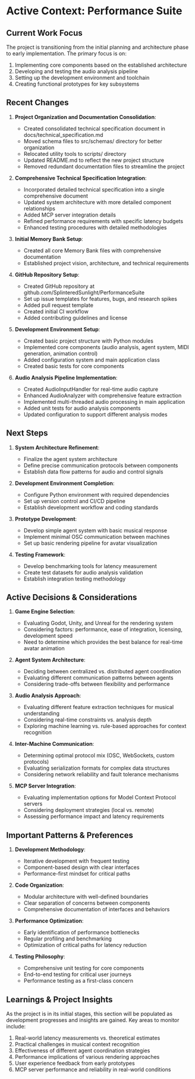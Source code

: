 # Active Context: Performance Suite

## Current Work Focus

The project is transitioning from the initial planning and architecture phase to early implementation. The primary focus is on:

1. Implementing core components based on the established architecture
2. Developing and testing the audio analysis pipeline
3. Setting up the development environment and toolchain
4. Creating functional prototypes for key subsystems

## Recent Changes

1. **Project Organization and Documentation Consolidation**:
   - Created consolidated technical specification document in docs/technical_specification.md
   - Moved schema files to src/schemas/ directory for better organization
   - Relocated utility tools to scripts/ directory
   - Updated README.md to reflect the new project structure
   - Removed redundant documentation files to streamline the project

2. **Comprehensive Technical Specification Integration**:
   - Incorporated detailed technical specification into a single comprehensive document
   - Updated system architecture with more detailed component relationships
   - Added MCP server integration details
   - Refined performance requirements with specific latency budgets
   - Enhanced testing procedures with detailed methodologies

3. **Initial Memory Bank Setup**:
   - Created all core Memory Bank files with comprehensive documentation
   - Established project vision, architecture, and technical requirements

4. **GitHub Repository Setup**:
   - Created GitHub repository at github.com/SplinteredSunlight/PerformanceSuite
   - Set up issue templates for features, bugs, and research spikes
   - Added pull request template
   - Created initial CI workflow
   - Added contributing guidelines and license

5. **Development Environment Setup**:
   - Created basic project structure with Python modules
   - Implemented core components (audio analysis, agent system, MIDI generation, animation control)
   - Added configuration system and main application class
   - Created basic tests for core components

6. **Audio Analysis Pipeline Implementation**:
   - Created AudioInputHandler for real-time audio capture
   - Enhanced AudioAnalyzer with comprehensive feature extraction
   - Implemented multi-threaded audio processing in main application
   - Added unit tests for audio analysis components
   - Updated configuration to support different analysis modes

## Next Steps

1. **System Architecture Refinement**:
   - Finalize the agent system architecture
   - Define precise communication protocols between components
   - Establish data flow patterns for audio and control signals

2. **Development Environment Completion**:
   - Configure Python environment with required dependencies
   - Set up version control and CI/CD pipeline
   - Establish development workflow and coding standards

3. **Prototype Development**:
   - Develop simple agent system with basic musical response
   - Implement minimal OSC communication between machines
   - Set up basic rendering pipeline for avatar visualization

4. **Testing Framework**:
   - Develop benchmarking tools for latency measurement
   - Create test datasets for audio analysis validation
   - Establish integration testing methodology

## Active Decisions & Considerations

1. **Game Engine Selection**:
   - Evaluating Godot, Unity, and Unreal for the rendering system
   - Considering factors: performance, ease of integration, licensing, development speed
   - Need to determine which provides the best balance for real-time avatar animation

2. **Agent System Architecture**:
   - Deciding between centralized vs. distributed agent coordination
   - Evaluating different communication patterns between agents
   - Considering trade-offs between flexibility and performance

3. **Audio Analysis Approach**:
   - Evaluating different feature extraction techniques for musical understanding
   - Considering real-time constraints vs. analysis depth
   - Exploring machine learning vs. rule-based approaches for context recognition

4. **Inter-Machine Communication**:
   - Determining optimal protocol mix (OSC, WebSockets, custom protocols)
   - Evaluating serialization formats for complex data structures
   - Considering network reliability and fault tolerance mechanisms

5. **MCP Server Integration**:
   - Evaluating implementation options for Model Context Protocol servers
   - Considering deployment strategies (local vs. remote)
   - Assessing performance impact and latency requirements

## Important Patterns & Preferences

1. **Development Methodology**:
   - Iterative development with frequent testing
   - Component-based design with clear interfaces
   - Performance-first mindset for critical paths

2. **Code Organization**:
   - Modular architecture with well-defined boundaries
   - Clear separation of concerns between components
   - Comprehensive documentation of interfaces and behaviors

3. **Performance Optimization**:
   - Early identification of performance bottlenecks
   - Regular profiling and benchmarking
   - Optimization of critical paths for latency reduction

4. **Testing Philosophy**:
   - Comprehensive unit testing for core components
   - End-to-end testing for critical user journeys
   - Performance testing as a first-class concern

## Learnings & Project Insights

As the project is in its initial stages, this section will be populated as development progresses and insights are gained. Key areas to monitor include:

1. Real-world latency measurements vs. theoretical estimates
2. Practical challenges in musical context recognition
3. Effectiveness of different agent coordination strategies
4. Performance implications of various rendering approaches
5. User experience feedback from early prototypes
6. MCP server performance and reliability in real-world conditions

